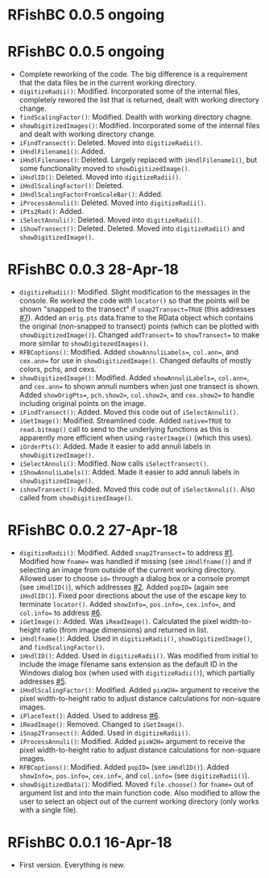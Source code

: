 # RFishBC 0.0.5 ongoing

# RFishBC 0.0.5 ongoing
* Complete reworking of the code. The big difference is a requirement that the data files be in the current working directory.
* `digitizeRadii()`: Modified. Incorporated some of the internal files, completely rewored the list that is returned, dealt with working directory change.
* `findScalingFactor()`: Modified. Dealth with working directory chagne.
* `showDigitizedImages()`: Modified. Incorporated some of the internal files and dealt with working directory change.
* `iFindTransect()`: Deleted. Moved into `digitizeRadii()`.
* `iHndlFilename1()`: Added.
* `iHndlFilenames()`: Deleted. Largely replaced with `iHndlFilename1()`, but some functionality moved to `showDigitizedImage()`.
* `iHndlID()`: Deleted. Moved into `digitizeRadii()`.
* `iHndlScalingFactor()`: Deleted.
* `iHndlScalingFactorFromScaleBar()`: Added.
* `iProcessAnnuli()`: Deleted. Moved into `digitizeRadii()`.
* `iPts2Rad()`: Added.
* `iSelectAnnuli()`: Deleted. Moved into `digitizeRadii()`.
* `iShowTransect()`: Deleted. Deleted. Moved into `digitizeRadii()` and `showDigitizedImage()`.

# RFishBC 0.0.3 28-Apr-18
* `digitizeRadii()`: Modified. Slight modification to the messages in the console. Re worked the code with `locator()` so that the points will be shown "snapped to the transect" if `snap2Transect=TRUE` (this addresses [#7](https://github.com/droglenc/RFishBC/issues/7)). Added an `orig.pts` data.frame to the RData object which contains the original (non-snapped to transect) points (which can be plotted with `showDigitizedImage()`). Changed `addTransect=` to `showTransect=` to make more similar to `showDigitezedImages()`.
* `RFBCoptions()`: Modified. Added `showAnnuliLabels=`, `col.ann=`, and `cex.ann=` for use in `showDigitizedImage()`. Changed defaults of mostly colors, pchs, and cexs.
* `showDigitizedImage()`: Modified. Added `showAnnuliLabels=`, `col.ann=`, and `cex.ann=` to shown annuli numbers when just one transect is shown. Added `showOrigPts=`, `pch.show2=`, `col.show2=`, and `cex.show2=` to handle including original points on the image.
* `iFindTransect()`: Added. Moved this code out of `iSelectAnnuli()`.
* `iGetImage()`: Modified. Streamlined code. Added `native=TRUE` to `read.bitmap()` call to send to the underlying functions as this is apparently more efficient when using `rasterImage()` (which this uses).
* `iOrderPts()`: Added. Made it easier to add annuli labels in `showDigitizedImage()`.
* `iSelectAnnuli()`: Modified. Now calls `iSelectTransect()`.
* `iShowAnnuliLabels()`: Added. Made it easier to add annuli labels in `showDigitizedImage()`.
* `ishowTransect()`: Added. Moved this code out of `iSelectAnnuli()`. Also called from `showDigitizedImage()`.

# RFishBC 0.0.2 27-Apr-18
* `digitizeRadii()`: Modified. Added `snap2Transect=` to address [#1](https://github.com/droglenc/RFishBC/issues/1). Modified how `fname=` was handled if missing (see `iHndlfname()`) and if selecting an image from outside of the current working directory. Allowed user to choose `id=` through a dialog box or a console prompt (see `iHndlID()`), which addresses [#2](https://github.com/droglenc/RFishBC/issues/2). Added `popID=` (again see `iHndlID()`). Fixed poor directions about the use of the escape key to terminate `locator()`. Added `showInfo=`, `pos.info=`, `cex.info=`, and `col.info=` to address [#6](https://github.com/droglenc/RFishBC/issues/6).
* `iGetImage()`: Added. Was `iReadImage()`. Calculated the pixel width-to-height ratio (from image dimensions) and returned in list.
* `iHndlfname()`: Added. Used in `digitizeRadii()`, `showDigitizedImage()`, and `findScalingFactor()`.
* `iHndlID()`: Added. Used in `digitizeRadii()`. Was modified from initial to include the image filename sans extension as the default ID in the Windows dialog box (when used with `digitizeRadii()`), which partially addresses [#5](https://github.com/droglenc/RFishBC/issues/5).
* `iHndlScalingFactor()`: Modified. Added `pixW2H=` argument to receive the pixel width-to-height ratio to adjust distance calculations for non-square images.
* `iPlaceText()`: Added. Used to address [#6](https://github.com/droglenc/RFishBC/issues/6).
* `iReadImage()`: Removed. Changed to `iGetImage()`.
* `iSnap2Transect()`: Added. Used in `digitizeRadii()`.
* `iProcessAnnuli()`: Modified. Added `pixW2H=` argument to receive the pixel width-to-height ratio to adjust distance calculations for non-square images.
* `RFBCoptions()`: Modified. Added `popID=` (see `iHndlID()`). Added `showInfo=`, `pos.info=`, `cex.inf=`, and `col.info=` (see `digitizeRadii()`).
* `showDigitizedData()`: Modified. Moved `file.choose()` for `fname=` out of argument list and into the main function code. Also modified to allow the user to select an object out of the current working directory (only works with a single file).

# RFishBC 0.0.1 16-Apr-18
* First version. Everything is new.
